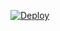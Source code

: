 [![Deploy](https://www.herokucdn.com/deploy/button.png)](https://dashboard.heroku.com/new?template=https://github.com/Gthubios789/zoneios.git)

